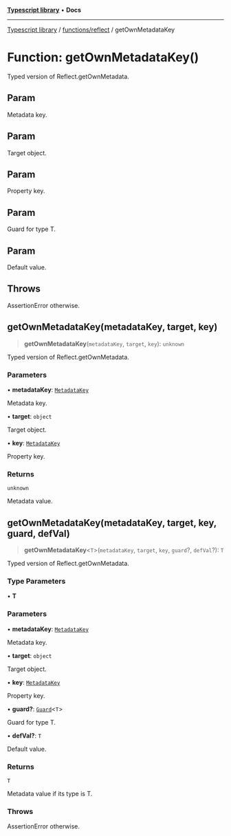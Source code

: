 [**Typescript library**](../../../index.md) • **Docs**

***

[Typescript library](../../../modules.md) / [functions/reflect](../index.md) / getOwnMetadataKey

# Function: getOwnMetadataKey()

Typed version of Reflect.getOwnMetadata.

## Param

Metadata key.

## Param

Target object.

## Param

Property key.

## Param

Guard for type T.

## Param

Default value.

## Throws

AssertionError otherwise.

## getOwnMetadataKey(metadataKey, target, key)

> **getOwnMetadataKey**(`metadataKey`, `target`, `key`): `unknown`

Typed version of Reflect.getOwnMetadata.

### Parameters

• **metadataKey**: [`MetadataKey`](../type-aliases/MetadataKey.md)

Metadata key.

• **target**: `object`

Target object.

• **key**: [`MetadataKey`](../type-aliases/MetadataKey.md)

Property key.

### Returns

`unknown`

Metadata value.

## getOwnMetadataKey(metadataKey, target, key, guard, defVal)

> **getOwnMetadataKey**\<`T`\>(`metadataKey`, `target`, `key`, `guard`?, `defVal`?): `T`

Typed version of Reflect.getOwnMetadata.

### Type Parameters

• **T**

### Parameters

• **metadataKey**: [`MetadataKey`](../type-aliases/MetadataKey.md)

Metadata key.

• **target**: `object`

Target object.

• **key**: [`MetadataKey`](../type-aliases/MetadataKey.md)

Property key.

• **guard?**: [`Guard`](../../guards/interfaces/Guard.md)\<`T`\>

Guard for type T.

• **defVal?**: `T`

Default value.

### Returns

`T`

Metadata value if its type is T.

### Throws

AssertionError otherwise.

